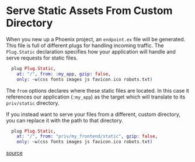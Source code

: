 # Serve Static Assets From Custom Directory

When you new up a Phoenix project, an `endpoint.ex` file will be generated.
This file is full of different plugs for handling incoming traffic. The
`Plug.Static` declaration specifies how your application will handle and
serve requests for static files.

```elixir
  plug Plug.Static,
    at: "/", from: :my_app, gzip: false,
    only: ~w(css fonts images js favicon.ico robots.txt)
```

The `from` options declares where these static files are located. In this
case it references our application (`:my_app`) as the target which will
translate to its `priv/static` directory.

If you instead want to serve your files from a different, custom directory,
you can replace it with the path to that directory.

```elixir
  plug Plug.Static,
    at: "/", from: "priv/my_frontend/static", gzip: false,
    only: ~w(css fonts images js favicon.ico robots.txt)
```

[source](https://hexdocs.pm/plug/Plug.Static.html)
